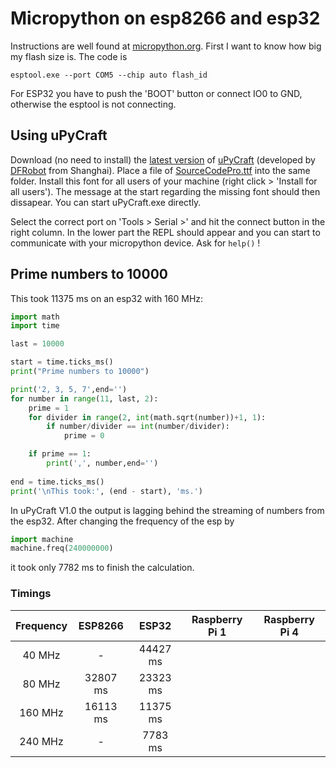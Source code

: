 # Micropython on esp8266 and esp32

Instructions are well found at [micropython.org](https://micropython.org/download). First I want to know how big my flash size is. The code is 

```
esptool.exe --port COM5 --chip auto flash_id
```

For ESP32 you have to push the 'BOOT' button or connect IO0 to GND, otherwise the esptool is not connecting.

## Using uPyCraft

Download (no need to install) the [latest version](https://raw.githubusercontent.com/DFRobot/uPyCraft/master/uPyCraft.exe) of [uPyCraft](http://docs.dfrobot.com/upycraft/) (developed by [DFRobot](https://www.dfrobot.com/) from Shanghai). Place a file of [SourceCodePro.ttf](SourceCodePro.ttf) into the same folder. Install this font for all users of your machine (right click > 'Install for all users'). The message at the start regarding the missing font should then dissapear. You can start uPyCraft.exe directly.

Select the correct port on 'Tools > Serial >' and hit the connect button in the right column. In the lower part the REPL should appear and you can start to communicate with your micropython device. Ask for `help()` !

## Prime numbers to 10000

This took 11375 ms on an esp32 with 160 MHz:

``` py
import math
import time

last = 10000

start = time.ticks_ms()
print("Prime numbers to 10000")

print('2, 3, 5, 7',end='')
for number in range(11, last, 2):
    prime = 1
    for divider in range(2, int(math.sqrt(number))+1, 1):
        if number/divider == int(number/divider):
            prime = 0

    if prime == 1:
        print(',', number,end='')
        
end = time.ticks_ms()
print('\nThis took:', (end - start), 'ms.')
```

In uPyCraft V1.0 the output is lagging behind the streaming of numbers from the esp32. After changing the frequency of the esp by

``` py
import machine
machine.freq(240000000)
```
it took only 7782 ms to finish the calculation.

### Timings

| Frequency |  ESP8266 |   ESP32  | Raspberry Pi 1 | Raspberry Pi 4 |
|:---------:|:--------:|:--------:|:--------------:|:--------------:|
|    40 MHz |     -    | 44427 ms |                |                |
|    80 MHz | 32807 ms | 23323 ms |                |                |
|   160 MHz | 16113 ms | 11375 ms |                |                |
|   240 MHz |     -    |  7783 ms |                |                |
